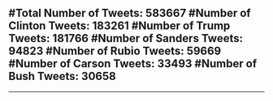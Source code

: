 #Total Number of Tweets: 583667 
#Number of Clinton Tweets: 183261
#Number of Trump Tweets: 181766
#Number of Sanders Tweets: 94823
#Number of Rubio Tweets: 59669
#Number of Carson Tweets: 33493
#Number of Bush Tweets: 30658
---
---

